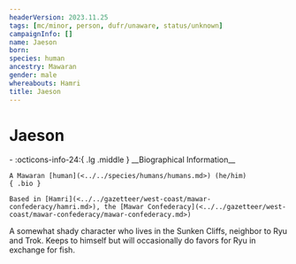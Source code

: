 ```yaml
---
headerVersion: 2023.11.25
tags: [mc/minor, person, dufr/unaware, status/unknown]
campaignInfo: []
name: Jaeson
born:
species: human
ancestry: Mawaran
gender: male
whereabouts: Hamri
title: Jaeson
---
```

# Jaeson
<div class="grid cards ext-narrow-margin ext-one-column" markdown>
- :octicons-info-24:{ .lg .middle } __Biographical Information__

    A Mawaran [human](<../../species/humans/humans.md>) (he/him)  
    { .bio }

    Based in [Hamri](<../../gazetteer/west-coast/mawar-confederacy/hamri.md>), the [Mawar Confederacy](<../../gazetteer/west-coast/mawar-confederacy/mawar-confederacy.md>)
</div>


A somewhat shady character who lives in the Sunken Cliffs, neighbor to Ryu and Trok. Keeps to himself but will occasionally do favors for Ryu in exchange for fish.